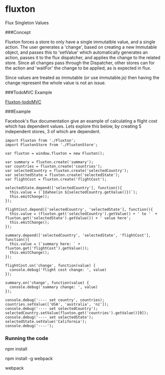 # fluxton
Flux Singleton Values

###Concept

Fluxton forces a store to only have a single immutatble value, and a single action. The user generates a 'change', based on creating a new Immutable object, and passes this to 'setValue' which automatically generates an action, passes it to the flux dispatcher, and applies the change to the related store. Since all changes pass through the Dispatcher, other stores can for the action and 'waitFor' the change to be applied, as is expected in flux.

Since values are treated as immutable (or use immutable.js) then having the change represent the whole value is not an issue.

###TodoMVC Example

[Fluxton-todoMVC](https://github.com/tonypee/fluxton-todomvc)

###Example

Facebook's flux documentation give an example of calculating a flight cost which has dependent values. Lets explore this below, by creating 5 independent stores, 3 of which are dependent.

```
import Fluxton from './Fluxton';
import FluxtonStore from './FluxtonStore';

var fluxton = window.fluxton = new Fluxton();

var summary = fluxton.create('summary');
var countries = fluxton.create('countries');
var selectedCountry = fluxton.create('selectedCountry');
var selectedState = fluxton.create('selectedState');
var flightCost = fluxton.create('flightCost');

selectedState.depend(['selectedCountry'], function(){
  this.value = (`Idahoe(in ${selectedCountry.getValue()})`);
  this.emitChange();
});

flightCost.depend(['selectedCountry', 'selectedState'], function(){
  this.value = (fluxton.get('selectedCountry').getValue() + ' to '  +   fluxton.get('selectedState').getValue()) + ' value here';
  this.emitChange();
});

summary.depend(['selectedCountry', 'selectedState', 'flightCost'], function(){
  this.value = (`summary here: ` + fluxton.get('flightCost').getValue());
  this.emitChange();
});

flightCost.on('change', function(value) {
  console.debug('flight cost change: ', value)
});

summary.on('change', function(value) {
  console.debug('summary change: ', value)
});

console.debug('---- set country', countries);
countries.setValue(['USA', 'australia', 'nz']);
console.debug('---- set selectedCountry');
selectedCountry.setValue(fluxton.get('countries').getValue()[0]);
console.debug('---- set selectedState');
selectedState.setValue('California');
console.debug('----');

```

### Running the code

npm install

npm install -g webpack

webpack
